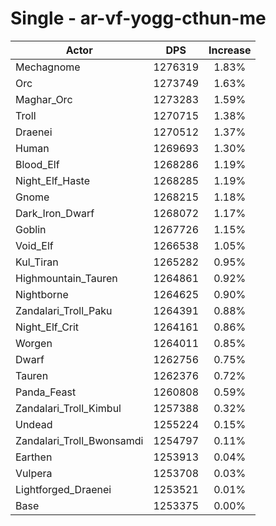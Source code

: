 # Single - ar-vf-yogg-cthun-me
| Actor | DPS | Increase |
|---|:---:|:---:|
|Mechagnome|1276319|1.83%|
|Orc|1273749|1.63%|
|Maghar_Orc|1273283|1.59%|
|Troll|1270715|1.38%|
|Draenei|1270512|1.37%|
|Human|1269693|1.30%|
|Blood_Elf|1268286|1.19%|
|Night_Elf_Haste|1268285|1.19%|
|Gnome|1268215|1.18%|
|Dark_Iron_Dwarf|1268072|1.17%|
|Goblin|1267726|1.15%|
|Void_Elf|1266538|1.05%|
|Kul_Tiran|1265282|0.95%|
|Highmountain_Tauren|1264861|0.92%|
|Nightborne|1264625|0.90%|
|Zandalari_Troll_Paku|1264391|0.88%|
|Night_Elf_Crit|1264161|0.86%|
|Worgen|1264011|0.85%|
|Dwarf|1262756|0.75%|
|Tauren|1262376|0.72%|
|Panda_Feast|1260808|0.59%|
|Zandalari_Troll_Kimbul|1257388|0.32%|
|Undead|1255224|0.15%|
|Zandalari_Troll_Bwonsamdi|1254797|0.11%|
|Earthen|1253913|0.04%|
|Vulpera|1253708|0.03%|
|Lightforged_Draenei|1253521|0.01%|
|Base|1253375|0.00%|

